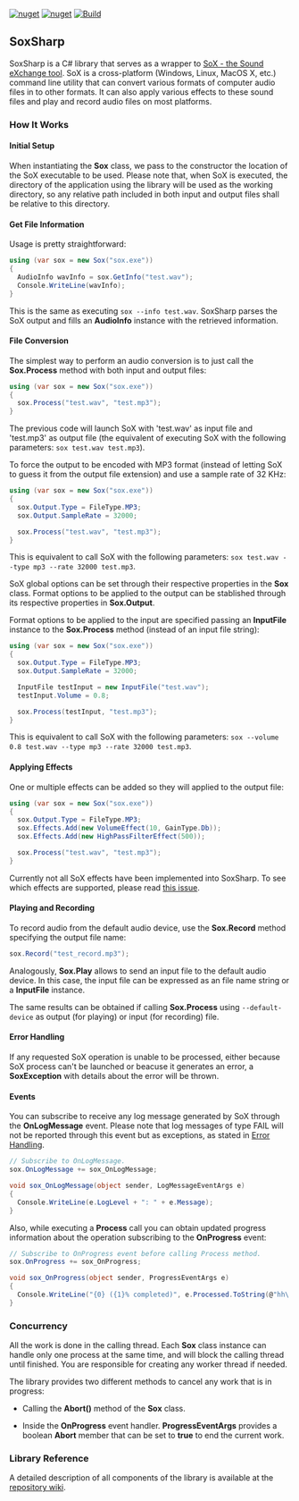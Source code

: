 [![nuget](https://img.shields.io/nuget/v/SoxSharp.svg)](https://www.nuget.org/packages/SoxSharp)
[![nuget](https://img.shields.io/nuget/dt/SoxSharp.svg)](https://www.nuget.org/packages/SoxSharp)
[![Build](https://github.com/igece/SoxSharp/actions/workflows/build.yml/badge.svg)](https://github.com/igece/SoxSharp/actions/workflows/build.yml)

## SoxSharp

SoxSharp is a C# library that serves as a wrapper to [SoX - the Sound eXchange tool](http://sox.sourceforge.net/).
SoX is a cross-platform (Windows, Linux, MacOS X, etc.) command line utility that can convert various formats of computer audio files in to other formats. It can also apply various effects to these sound files and play and record audio files on most platforms.


### How It Works

#### Initial Setup

When instantiating the **Sox** class, we pass to the constructor the location of the SoX executable to be used. Please note that, when SoX is executed, the directory of the application using the library will be used as the working directory, so any relative path included in both input and output files shall be relative to this directory.


#### Get File Information

Usage is pretty straightforward:

```cs
using (var sox = new Sox("sox.exe"))
{
  AudioInfo wavInfo = sox.GetInfo("test.wav");
  Console.WriteLine(wavInfo);
}
```

This is the same as executing `sox --info test.wav`. SoxSharp parses the SoX output and fills an **AudioInfo** instance with the retrieved information.


#### File Conversion

The simplest way to perform an audio conversion is to just call the **Sox.Process** method with both input and output files:

```cs
using (var sox = new Sox("sox.exe"))
{
  sox.Process("test.wav", "test.mp3");
}
```

The previous code will launch SoX with 'test.wav' as input file and 'test.mp3' as output file (the equivalent of executing SoX with the following parameters: `sox test.wav test.mp3`). 

To force the output to be encoded with MP3 format (instead of letting SoX to guess it from the output file extension) and use a sample rate of 32 KHz:

```cs
using (var sox = new Sox("sox.exe"))
{
  sox.Output.Type = FileType.MP3;
  sox.Output.SampleRate = 32000;

  sox.Process("test.wav", "test.mp3");
}
```

This is equivalent to call SoX with the following parameters: `sox test.wav --type mp3 --rate 32000 test.mp3`.

SoX global options can be set through their respective properties in the **Sox** class. Format options to be applied to the output can be stablished through its respective properties in **Sox.Output**.

Format options to be applied to the input are specified passing an **InputFile** instance to the **Sox.Process** method (instead of an input file string):

```cs
using (var sox = new Sox("sox.exe"))
{
  sox.Output.Type = FileType.MP3;
  sox.Output.SampleRate = 32000;

  InputFile testInput = new InputFile("test.wav");
  testInput.Volume = 0.8;

  sox.Process(testInput, "test.mp3");
}
```

This is equivalent to call SoX with the following parameters: `sox --volume 0.8 test.wav --type mp3 --rate 32000 test.mp3`.


#### Applying Effects

One or multiple effects can be added so they will applied to the output file:

```cs
using (var sox = new Sox("sox.exe"))
{
  sox.Output.Type = FileType.MP3;
  sox.Effects.Add(new VolumeEffect(10, GainType.Db));
  sox.Effects.Add(new HighPassFilterEffect(500));

  sox.Process("test.wav", "test.mp3");
}
```

Currently not all SoX effects have been implemented into SoxSharp. To see which effects are supported, please read [this issue](https://github.com/igece/SoxSharp/issues/1).


#### Playing and Recording

To record audio from the default audio device, use the **Sox.Record** method specifying the output file name:

```cs
sox.Record("test_record.mp3");
```

Analogously, **Sox.Play** allows to send an input file to the default audio device. In this case, the input file can be expressed as an file name string or a **InputFile** instance.

The same results can be obtained if calling **Sox.Process** using `--default-device` as output (for playing) or input (for recording) file.


#### Error Handling

If any requested SoX operation is unable to be processed, either because SoX process can't be launched or beacuse it generates an error, a **SoxException** with details about the error will be thrown.


#### Events

You can subscribe to receive any log message generated by SoX through the **OnLogMessage** event. Please note that log messages of type FAIL will not be reported through this event but as exceptions, as stated in [Error Handling](#error-handling).

```cs
// Subscribe to OnLogMessage.
sox.OnLogMessage += sox_OnLogMessage;

void sox_OnLogMessage(object sender, LogMessageEventArgs e)
{
  Console.WriteLine(e.LogLevel + ": " + e.Message);
}
```

Also, while executing a **Process** call you can obtain updated progress information about the operation subscribing to the **OnProgress** event:

```cs
// Subscribe to OnProgress event before calling Process method.
sox.OnProgress += sox_OnProgress;

void sox_OnProgress(object sender, ProgressEventArgs e)
{
  Console.WriteLine("{0} ({1}% completed)", e.Processed.ToString(@"hh\:mm\:ss\.ff"), e.Progress);
}
```


### Concurrency

All the work is done in the calling thread. Each **Sox** class instance can handle only one process at the same time, and will block the calling thread until finished. You are responsible for creating any worker thread if needed. 

The library provides two different methods to cancel any work that is in progress:

* Calling the **Abort()** method of the **Sox** class. 

* Inside the **OnProgress** event handler. **ProgressEventArgs** provides a boolean **Abort** member that can be set to **true** to end the current work.


### Library Reference

A detailed description of all components of the library is available at the [repository wiki](https://github.com/igece/SoxSharp/wiki/Reference-Guide). 


